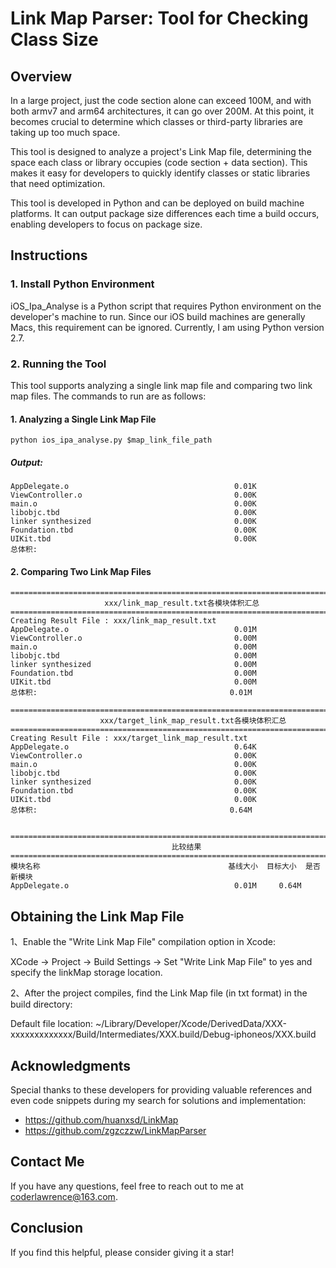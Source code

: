 # Link Map Parser: Tool for Checking Class Size

## Overview

In a large project, just the code section alone can exceed 100M, and with both armv7 and arm64 architectures, it can go over 200M. At this point, it becomes crucial to determine which classes or third-party libraries are taking up too much space.

This tool is designed to analyze a project's Link Map file, determining the space each class or library occupies (code section + data section). This makes it easy for developers to quickly identify classes or static libraries that need optimization.

This tool is developed in Python and can be deployed on build machine platforms. It can output package size differences each time a build occurs, enabling developers to focus on package size.

## Instructions

### 1. Install Python Environment

iOS_Ipa_Analyse is a Python script that requires Python environment on the developer's machine to run. Since our iOS build machines are generally Macs, this requirement can be ignored. Currently, I am using Python version 2.7.

### 2. Running the Tool

This tool supports analyzing a single link map file and comparing two link map files. The commands to run are as follows:

#### 1. Analyzing a Single Link Map File

```shell
python ios_ipa_analyse.py $map_link_file_path
```
##### Output:

```shell
AppDelegate.o                                     0.01K
ViewController.o                                  0.00K
main.o                                            0.00K
libobjc.tbd                                       0.00K
linker synthesized                                0.00K
Foundation.tbd                                    0.00K
UIKit.tbd                                         0.00K
总体积: 
```
#### 2. Comparing Two Link Map Files

```shell
================================================================================
                     xxx/link_map_result.txt各模块体积汇总
================================================================================
Creating Result File : xxx/link_map_result.txt
AppDelegate.o                                     0.01M
ViewController.o                                  0.00M
main.o                                            0.00M
libobjc.tbd                                       0.00M
linker synthesized                                0.00M
Foundation.tbd                                    0.00M
UIKit.tbd                                         0.00M
总体积:                                           0.01M

================================================================================
                    xxx/target_link_map_result.txt各模块体积汇总
================================================================================
Creating Result File : xxx/target_link_map_result.txt
AppDelegate.o                                     0.64K
ViewController.o                                  0.00K
main.o                                            0.00K
libobjc.tbd                                       0.00K
linker synthesized                                0.00K
Foundation.tbd                                    0.00K
UIKit.tbd                                         0.00K
总体积:                                           0.64M


================================================================================
                                    比较结果
================================================================================
模块名称                                          基线大小  目标大小  是否新模块
AppDelegate.o                                     0.01M     0.64M
```
## Obtaining the Link Map File

1、Enable the "Write Link Map File" compilation option in Xcode:

XCode -> Project -> Build Settings -> Set "Write Link Map File" to yes and specify the linkMap storage location.

2、After the project compiles, find the Link Map file (in txt format) in the build directory:

Default file location: ~/Library/Developer/Xcode/DerivedData/XXX-xxxxxxxxxxxxx/Build/Intermediates/XXX.build/Debug-iphoneos/XXX.build

## Acknowledgments

Special thanks to these developers for providing valuable references and even code snippets during my search for solutions and implementation:

 - https://github.com/huanxsd/LinkMap
 - https://github.com/zgzczzw/LinkMapParser

## Contact Me
 
 If you have any questions, feel free to reach out to me at coderlawrence@163.com.
 
## Conclusion
 
 If you find this helpful, please consider giving it a star!

